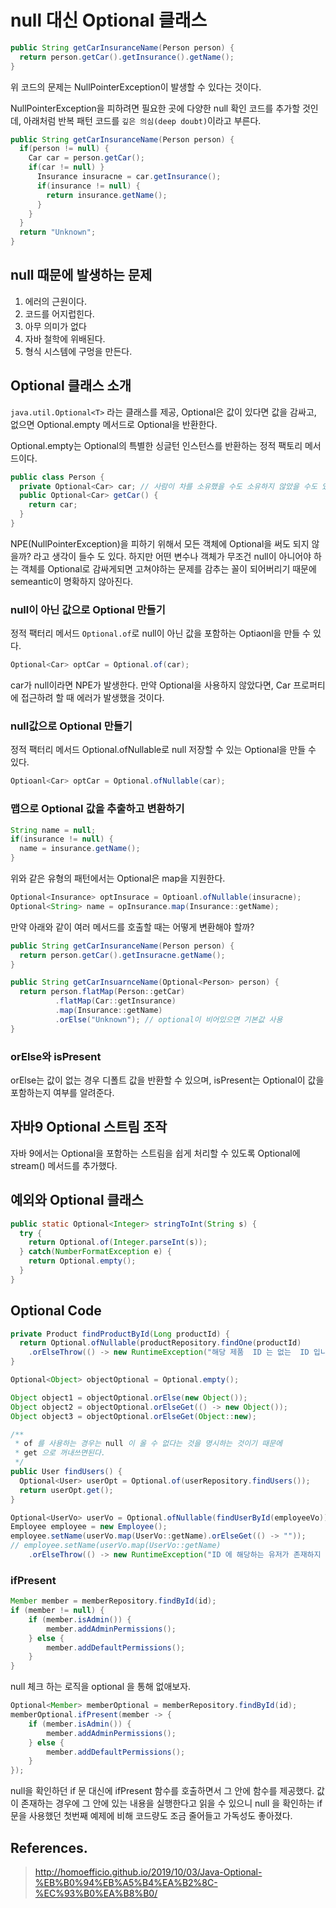 # null 대신 Optional 클래스

```java
public String getCarInsuranceName(Person person) {
  return person.getCar().getInsurance().getName();
}
```

위 코드의 문제는 NullPointerException이 발생할 수 있다는 것이다.

NullPointerException을 피하려면  필요한 곳에 다양한 null 확인 코드를 추가할 것인데, 아래처럼 반복 패턴 코드를 `깊은 의심(deep doubt)`이라고 부른다.

```java
public String getCarInsuranceName(Person person) {
  if(person != null) {
    Car car = person.getCar();
    if(car != null) }
      Insurance insuracne = car.getInsurance();
      if(insurance != null) {
        return insurance.getName();
      }
    }
  }
  return "Unknown";
}
```

## null 때문에 발생하는 문제

1. 에러의 근원이다.
2. 코드를 어지럽힌다.
3. 아무 의미가 없다
4. 자바 철학에 위배된다.
5. 형식 시스템에 구멍을 만든다.

## Optional<T> 클래스 소개
  
`java.util.Optional<T>` 라는 클래스를 제공, Optional은 값이 있다면 값을 감싸고, 없으면 Optional.empty 메서드로 Optional을 반환한다.

Optional.empty는 Optional의 특별한 싱글턴 인스턴스를 반환하는 정적 팩토리 메서드이다.

```java
public class Person {
  private Optional<Car> car; // 사람이 차를 소유했을 수도 소유하지 않았을 수도 있다.
  public Optional<Car> getCar() {
    return car;
  }
}
```
NPE(NullPointerException)을 피하기 위해서 모든 객체에 Optional을 써도 되지 않을까? 라고 생각이 들수 도 있다. 
하지만 어떤 변수나 객체가 무조건 null이 아니어야 하는 객체를 Optional로 감싸게되면 고쳐야하는 문제를 감추는 꼴이 되어버리기 때문에
semeantic이 명확하지 않아진다.

### null이 아닌 값으로 Optional 만들기

정적 팩터리 메서드 `Optional.of`로 null이 아닌 값을 포함하는 Optiaonl을 만들 수 있다.

```java
Optional<Car> optCar = Optional.of(car);
```

car가 null이라면 NPE가 발생한다. 만약 Optional을 사용하지 않았다면, Car 프로퍼티에 접근하려 할 때 에러가 발생했을 것이다.

### null값으로 Optional 만들기

정적 팩터리 메서드 Optional.ofNullable로 null 저장할 수 있는 Optional을 만들 수 있다.

```java
Optioanl<Car> optCar = Optional.ofNullable(car);
```

### 맵으로 Optional 값을 추출하고 변환하기

```java
String name = null;
if(insurance != null) {
  name = insurance.getName();
}
```

위와 같은 유형의 패턴에서는 Optional은 map을 지원한다.

```java
Optional<Insurance> optInsurace = Optioanl.ofNullable(insuracne);
Optional<String> name = opInsurance.map(Insurance::getName);
```

만약 아래와 같이 여러 메서드를 호출할 때는 어떻게 변환해야 할까?

```java
public String getCarInsuranceName(Person person) {
  return person.getCar().getInsuracne.getName();
}
```

```java
public String getCarInsuarnceName(Optional<Person> person) {
  return person.flatMap(Person::getCar)
          .flatMap(Car::getInsurance)
          .map(Insurance::getName)
          .orElse("Unknown"); // optional이 비어있으면 기본값 사용
}
```

### orElse와 isPresent

orElse는 값이 없는 경우 디폴트 값을 반환할 수 있으며, isPresent는 Optional이 값을 포함하는지 여부를 알려준다.

## 자바9 Optional 스트림 조작

자바 9에서는 Optional을 포함하는 스트림을 쉽게 처리할 수 있도록 Optional에 stream() 메서드를 추가했다.

## 예외와 Optional 클래스

```java
public static Optional<Integer> stringToInt(String s) {
  try {
    return Optional.of(Integer.parseInt(s));
  } catch(NumberFormatException e) {
    return Optional.empty();
  } 
}
```

## Optional Code

```java
private Product findProductById(Long productId) {
  return Optional.ofNullable(productRepository.findOne(productId)
    .orElseThrow(() -> new RuntimeException("해당 제품  ID 는 없는  ID 입니다.");
}
```

```java
Optional<Object> objectOptional = Optional.empty();

Object object1 = objectOptional.orElse(new Object());
Object object2 = objectOptional.orElseGet(() -> new Object());
Object object3 = objectOptional.orElseGet(Object::new);
```

```java
/**
 * of 를 사용하는 경우는 null 이 올 수 없다는 것을 명시하는 것이기 때문에
 * get 으로 꺼내쓰면된다.
 */
public User findUsers() {
  Optional<User> userOpt = Optional.of(userRepository.findUsers());
  return userOpt.get();
}
```

```java
Optional<UserVo> userVo = Optional.ofNullable(findUserById(employeeVo));
Employee employee = new Employee();
employee.setName(userVo.map(UserVo::getName).orElseGet(() -> ""));
// employee.setName(userVo.map(UserVo::getName)
    .orElseThrow(() -> new RuntimeException("ID 에 해당하는 유저가 존재하지 않습니다.")));
```

### ifPresent

```java
Member member = memberRepository.findById(id);
if (member != null) {
    if (member.isAdmin()) {
        member.addAdminPermissions();
    } else {
        member.addDefaultPermissions();
    }
}
```

null 체크 하는 로직을 optional 을 통해 없애보자.


```java
Optional<Member> memberOptional = memberRepository.findById(id);
memberOptional.ifPresent(member -> {
    if (member.isAdmin()) {
        member.addAdminPermissions();
    } else {
        member.addDefaultPermissions();
    }
});
```

null을 확인하던 if 문 대신에 ifPresent 함수를 호출하면서 그 안에 함수를 제공했다. 값이 존재하는 경우에 그 안에 있는 내용을 실행한다고 읽을 수 있으니 null 을 확인하는 if 문을 사용했던 첫번째 예제에 비해 코드량도 조금 줄어들고 가독성도 좋아졌다.

## References.

> http://homoefficio.github.io/2019/10/03/Java-Optional-%EB%B0%94%EB%A5%B4%EA%B2%8C-%EC%93%B0%EA%B8%B0/
